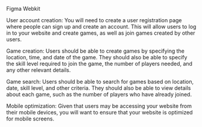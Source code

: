 Figma
Webkit

User account creation: You will need to create a user registration page where people can sign up and create an account. This will allow users to log in to your website and create games, as well as join games created by other users.

Game creation: Users should be able to create games by specifying the location, time, and date of the game. They should also be able to specify the skill level required to join the game, the number of players needed, and any other relevant details.

Game search: Users should be able to search for games based on location, date, skill level, and other criteria. They should also be able to view details about each game, such as the number of players who have already joined.

Mobile optimization: Given that users may be accessing your website from their mobile devices, you will want to ensure that your website is optimized for mobile screens.
